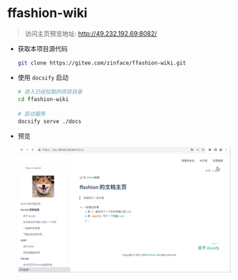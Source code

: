 # ffashion-wiki

> 访问主页预览地址: http://49.232.192.69:8082/

- 获取本项目源代码
    ```bash
    git clone https://gitee.com/zinface/ffashion-wiki.git
    ```

- 使用 `docsify` 启动

    ```bash
    # 进入已经拉取的项目目录
    cd ffashion-wiki  

    # 启动服务
    docsify serve ./docs
    ```

- 预览

    ![](20220911003523.png)  